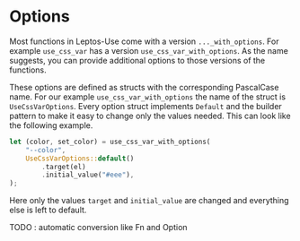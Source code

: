 # Options

Most functions in Leptos-Use come with a version `..._with_options`. For example `use_css_var` has a
version `use_css_var_with_options`. As the name suggests, you can provide additional options to those versions of the
functions.

These options are defined as structs with the corresponding PascalCase name. For our example `use_css_var_with_options`
the name of the struct is `UseCssVarOptions`. Every option struct implements `Default` and the builder pattern to
make it easy to change only the values needed. This can look like the following example.

```rust
let (color, set_color) = use_css_var_with_options(
    "--color",
    UseCssVarOptions::default()
        .target(el)
        .initial_value("#eee"),
);
```

Here only the values `target` and `initial_value` are changed and everything else is left to default.

TODO : automatic conversion like Fn and Option